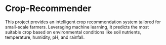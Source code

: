 # Crop-Recommender
This project provides an intelligent crop recommendation system tailored for small-scale farmers. Leveraging machine learning, it predicts the most suitable crop based on environmental conditions like soil nutrients, temperature, humidity, pH, and rainfall.
